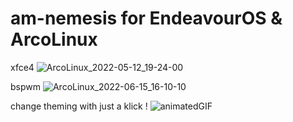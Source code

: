 # am-nemesis for  EndeavourOS & ArcoLinux

xfce4
![ArcoLinux_2022-05-12_19-24-00](https://user-images.githubusercontent.com/83895060/168133611-551cc569-e646-49ae-8824-177d1e18305f.jpg)

bspwm
![ArcoLinux_2022-06-15_16-10-10](https://user-images.githubusercontent.com/83895060/173848764-2cd5c2ea-3acc-4511-8d98-5d7886a4bbda.jpg)

change theming with just a klick !
![animatedGIF](https://user-images.githubusercontent.com/83895060/172094646-3949df13-975f-44bc-97ff-80ee55f4a10f.gif)
